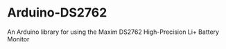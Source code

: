 Arduino-DS2762
==============

An Arduino library for using the Maxim DS2762 High-Precision Li+ Battery Monitor
